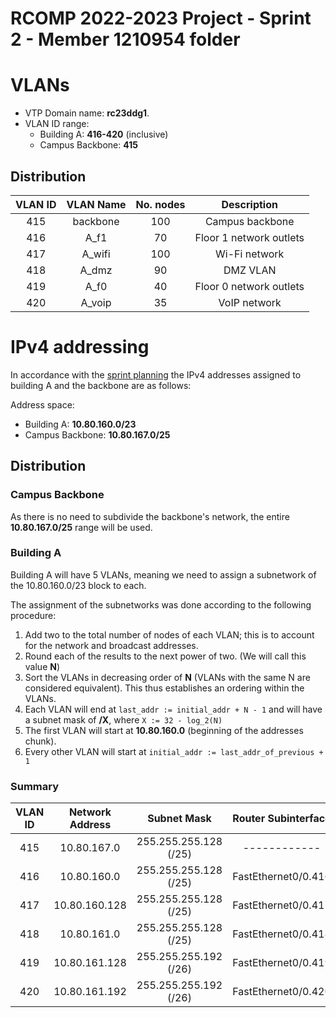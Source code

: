 RCOMP 2022-2023 Project - Sprint 2 - Member 1210954 folder
==========================================================

# VLANs

- VTP Domain name: **rc23ddg1**.
- VLAN ID range:
    + Building A: **416-420** (inclusive)
    + Campus Backbone: **415**

## Distribution

| VLAN ID   | VLAN Name | No. nodes | Description               |
|:---------:|:---------:|:---------:|:-------------------------:|
| 415       | backbone  | 100       | Campus backbone           |
| 416       | A_f1      | 70        | Floor 1 network outlets   |
| 417       | A_wifi    | 100       | Wi-Fi network             |
| 418       | A_dmz     | 90        | DMZ VLAN                  |
| 419       | A_f0      | 40        | Floor 0 network outlets   |
| 420       | A_voip    | 35        | VoIP network              |


# IPv4 addressing

In accordance with the [sprint planning](../planning.md) the IPv4 addresses assigned
to building A and the backbone are as follows:

Address space:
- Building A: **10.80.160.0/23**
- Campus Backbone: **10.80.167.0/25**

## Distribution

### Campus Backbone
As there is no need to subdivide the backbone's network, the entire **10.80.167.0/25** range
will be used.

### Building A
Building A will have 5 VLANs, meaning we need to assign a subnetwork of the 10.80.160.0/23
block to each.

The assignment of the subnetworks was done according to the following procedure:

1. Add two to the total number of nodes of each VLAN; this is to account for the
network and broadcast addresses.
2. Round each of the results to the next power of two. (We will call this value **N**)
3. Sort the VLANs in decreasing order of **N** (VLANs with the same N are considered equivalent).
This thus establishes an ordering within the VLANs.
4. Each VLAN will end at `last_addr := initial_addr + N - 1` and will have a subnet mask
of **/X**, where `X := 32 - log_2(N)`
5. The first VLAN will start at **10.80.160.0** (beginning of the addresses chunk).
6. Every other VLAN will start at `initial_addr := last_addr_of_previous + 1`


### Summary

| VLAN ID   | Network Address   | Subnet Mask           | Router Subinterface   |
|:----------:|:----------------:|:---------------------:|:---------------------:|
| 415       | 10.80.167.0       | 255.255.255.128 (/25) | ------------          |
| 416       | 10.80.160.0       | 255.255.255.128 (/25) | FastEthernet0/0.416   |
| 417       | 10.80.160.128     | 255.255.255.128 (/25) | FastEthernet0/0.417   |
| 418       | 10.80.161.0       | 255.255.255.128 (/25) | FastEthernet0/0.418   |
| 419       | 10.80.161.128     | 255.255.255.192 (/26) | FastEthernet0/0.419   |
| 420       | 10.80.161.192     | 255.255.255.192 (/26) | FastEthernet0/0.420   |
